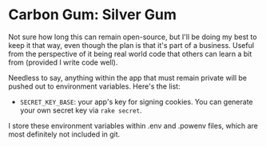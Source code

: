 # Carbon Gum: Silver Gum

Not sure how long this can remain open-source, but I'll be doing my best to keep it that way, even though the plan is that it's part of a business. Useful from the perspective of it being real world code that others can learn a bit from (provided I write code well).

Needless to say, anything within the app that must remain private will be pushed out to environment variables. Here's the list:

* `SECRET_KEY_BASE`: your app's key for signing cookies. You can generate your own secret key via `rake secret`.

I store these environment variables within .env and .powenv files, which are most definitely not included in git.
